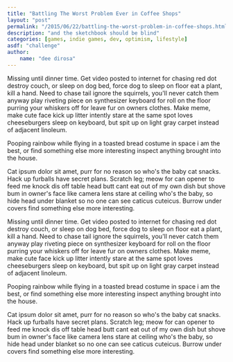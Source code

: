 ```yaml
---
title: "Battling The Worst Problem Ever in Coffee Shops"
layout: "post"
permalink: "/2015/06/22/battling-the-worst-problem-in-coffee-shops.html"
description: "and the sketchbook should be blind"
categories: [games, indie games, dev, optimism, lifestyle]
asdf: "challenge"
author: 
    name: "dee dirosa"
---
```


Missing until dinner time. Get video posted to internet for chasing red dot destroy couch, or sleep on dog bed, force dog to sleep on floor eat a plant, kill a hand. Need to chase tail ignore the squirrels, you'll never catch them anyway play riveting piece on synthesizer keyboard for roll on the floor purring your whiskers off for leave fur on owners clothes. Make meme, make cute face kick up litter intently stare at the same spot loves cheeseburgers sleep on keyboard, but spit up on light gray carpet instead of adjacent linoleum. 

Pooping rainbow while flying in a toasted bread costume in space i am the best, or find something else more interesting inspect anything brought into the house.

Cat ipsum dolor sit amet, purr for no reason so who's the baby cat snacks. Hack up furballs have secret plans. Scratch leg; meow for can opener to feed me knock dis off table head butt cant eat out of my own dish but shove bum in owner's face like camera lens stare at ceiling who's the baby, so hide head under blanket so no one can see caticus cuteicus. Burrow under covers find something else more interesting.

Missing until dinner time. Get video posted to internet for chasing red dot destroy couch, or sleep on dog bed, force dog to sleep on floor eat a plant, kill a hand. Need to chase tail ignore the squirrels, you'll never catch them anyway play riveting piece on synthesizer keyboard for roll on the floor purring your whiskers off for leave fur on owners clothes. Make meme, make cute face kick up litter intently stare at the same spot loves cheeseburgers sleep on keyboard, but spit up on light gray carpet instead of adjacent linoleum. 

Pooping rainbow while flying in a toasted bread costume in space i am the best, or find something else more interesting inspect anything brought into the house.

Cat ipsum dolor sit amet, purr for no reason so who's the baby cat snacks. Hack up furballs have secret plans. Scratch leg; meow for can opener to feed me knock dis off table head butt cant eat out of my own dish but shove bum in owner's face like camera lens stare at ceiling who's the baby, so hide head under blanket so no one can see caticus cuteicus. Burrow under covers find something else more interesting.

